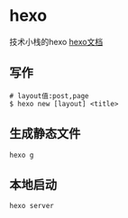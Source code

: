 # hexo
技术小栈的hexo
[hexo文档](https://hexo.bootcss.com/docs/commands.html)
## 写作
```
# layout值:post,page
$ hexo new [layout] <title>
```
## 生成静态文件
```
hexo g
```
## 本地启动
```
hexo server
```
